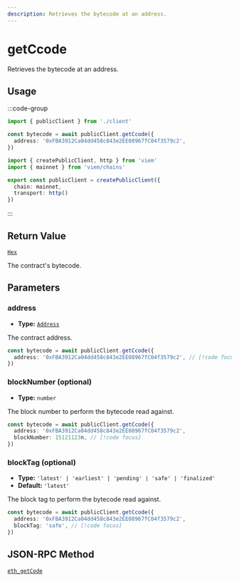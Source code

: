 ```yaml
---
description: Retrieves the bytecode at an address.
---
```


# getCcode

Retrieves the bytecode at an address.

## Usage

:::code-group

```ts [example.ts]
import { publicClient } from './client'

const bytecode = await publicClient.getCcode({
  address: '0xFBA3912Ca04dd458c843e2EE08967fC04f3579c2',
})
```

```ts [client.ts]
import { createPublicClient, http } from 'viem'
import { mainnet } from 'viem/chains'

export const publicClient = createPublicClient({
  chain: mainnet,
  transport: http()
})
```

:::

## Return Value

[`Hex`](/docs/glossary/types#hex)

The contract's bytecode.

## Parameters

### address

- **Type:** [`Address`](/docs/glossary/types#address)

The contract address.

```ts
const bytecode = await publicClient.getCcode({
  address: '0xFBA3912Ca04dd458c843e2EE08967fC04f3579c2', // [!code focus]
})
```

### blockNumber (optional)

- **Type:** `number`

The block number to perform the bytecode read against.

```ts
const bytecode = await publicClient.getCcode({
  address: '0xFBA3912Ca04dd458c843e2EE08967fC04f3579c2',
  blockNumber: 15121123n, // [!code focus]
})
```

### blockTag (optional)

- **Type:** `'latest' | 'earliest' | 'pending' | 'safe' | 'finalized'`
- **Default:** `'latest'`

The block tag to perform the bytecode read against.

```ts
const bytecode = await publicClient.getCcode({
  address: '0xFBA3912Ca04dd458c843e2EE08967fC04f3579c2',
  blockTag: 'safe', // [!code focus]
})
```

## JSON-RPC Method

[`eth_getCode`](https://ethereum.org/en/developers/docs/apis/json-rpc/#eth_getcode)
